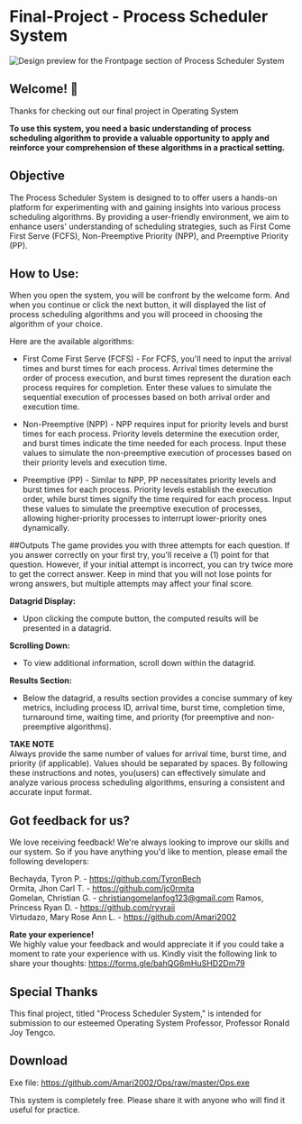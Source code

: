# Final-Project - Process Scheduler System
![Design preview for the Frontpage section of Process Scheduler System](\Process-Scheduler-System\Process_Scheduler_Preview.png)

## Welcome! 👋
Thanks for checking out our final project in Operating System

**To use this system, you need a basic understanding of process scheduling algorithm to provide a valuable opportunity to apply and reinforce your comprehension of these algorithms in a practical setting.**

## Objective 
The Process Scheduler System is designed to  to offer users a hands-on platform for experimenting with and gaining insights into various process scheduling algorithms. By providing a user-friendly environment, we aim to enhance users' understanding of scheduling strategies, such as First Come First Serve (FCFS), Non-Preemptive Priority (NPP), and Preemptive Priority (PP).

## How to Use:
When you open the system, you will be confront by the welcome form. And when you continue or click the next button, it will displayed the list of process scheduling algorithms and you will proceed in choosing the algorithm of your choice.

Here are the available algorithms:

- First Come First Serve (FCFS) - For FCFS, you'll need to input the arrival times and burst times for each process. Arrival times determine the order of process execution, and burst times represent the duration each process requires for completion. Enter these values to simulate the sequential execution of processes based on both arrival order and execution time.

- Non-Preemptive (NPP) - NPP requires input for priority levels and burst times for each process. Priority levels determine the execution order, and burst times indicate the time needed for each process. Input these values to simulate the non-preemptive execution of processes based on their priority levels and execution time.

- Preemptive (PP) - Similar to NPP, PP necessitates priority levels and burst times for each process. Priority levels establish the execution order, while burst times signify the time required for each process. Input these values to simulate the preemptive execution of processes, allowing higher-priority processes to interrupt lower-priority ones dynamically.

##Outputs
The game provides you with three attempts for each question. If you answer correctly on your first try, you'll receive a (1) point for that question. However, if your initial attempt is incorrect, you can try twice more to get the correct answer. Keep in mind that you will not lose points for wrong answers, but multiple attempts may affect your final score.

**Datagrid Display:**</br>
- Upon clicking the compute button, the computed results will be presented in a datagrid.

**Scrolling Down:** </br>
- To view additional information, scroll down within the datagrid.

**Results Section:** </br>
- Below the datagrid, a results section provides a concise summary of key metrics, including process ID, arrival time, burst time, completion time, turnaround time, waiting time, and priority (for preemptive and non-preemptive algorithms).


**TAKE NOTE** </br>
Always provide the same number of values for arrival time, burst time, and priority (if applicable). Values should be separated by spaces.
By following these instructions and notes, you(users) can effectively simulate and analyze various process scheduling algorithms, ensuring a consistent and accurate input format.

## Got feedback for us?
We love receiving feedback! We're always looking to improve our skills and our system. So if you have anything you'd like to mention, please email the following developers:




Bechayda, Tyron P. - https://github.com/TyronBech</br>
Ormita, Jhon Carl T. - https://github.com/jc0rmita</br>
Gomelan, Christian G. - christiangomelanfog123@gmail.com
Ramos, Princess Ryan D. - https://github.com/ryyraii</br>
Virtudazo, Mary Rose Ann L. - https://github.com/Amari2002</br>



**Rate your experience!**</br>
We highly value your feedback and would appreciate it if you could take a moment to rate your experience with us. Kindly visit the following link to share your thoughts: https://forms.gle/bahQG6mHuSHD2Dm79

## Special Thanks
This final project, titled "Process Scheduler System," is intended for submission to our esteemed Operating System Professor, Professor Ronald Joy Tengco. 


## Download
Exe file: https://github.com/Amari2002/Ops/raw/master/Ops.exe

This system is completely free. Please share it with anyone who will find it useful for practice.